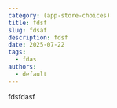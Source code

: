 ```yaml
---
category: (app-store-choices)
title: fdsf
slug: fdsaf
description: fdsf
date: 2025-07-22
tags:
  - fdas
authors:
  - default
---
```

fdsfdasf
